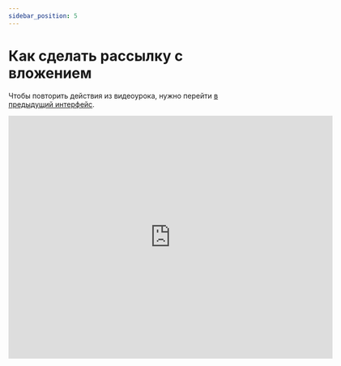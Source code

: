 ```yaml
---
sidebar_position: 5
---
```


# Как сделать рассылку с вложением

Чтобы повторить действия из видеоурока, нужно перейти [в предыдущий интерфейс](https://sendsay.ru/account/).

<iframe
    width="640"
    height="480"
    src="https://www.youtube.com/embed/p8IDHWwciAI"
    frameborder="0"
    allow="autoplay; encrypted-media"
    allowfullscreen
>
</iframe>